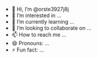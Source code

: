 - 👋 Hi, I’m @orste3927j8j
- 👀 I’m interested in ...
- 🌱 I’m currently learning ...
- 💞️ I’m looking to collaborate on ...
- 📫 How to reach me ...
- 😄 Pronouns: ...
- ⚡ Fun fact: ...

<!---
orste3927j8j/orste3927j8j is a ✨ special ✨ repository because its `README.md` (this file) appears on your GitHub profile.
You can click the Preview link to take a look at your changes.
--->
